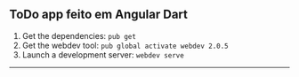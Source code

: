 ## ToDo app feito em Angular Dart


1. Get the dependencies: `pub get`
2. Get the webdev tool: `pub global activate webdev 2.0.5`
3. Launch a development server: `webdev serve`
---

[docs repo]: //github.com/dart-lang/site-webdev/tree/master/examples/ng/doc/quickstart
[issue]: //github.com/dart-lang/site-webdev/issues/new?title=[master]%20examples/ng/doc/quickstart

